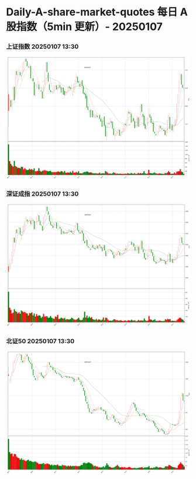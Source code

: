 
# Daily-A-share-market-quotes 每日 A 股指数（5min 更新）- 20250107

### 上证指数 20250107 13:30
![](./fig/2025/1/20250107-sh000001.png)

### 深证成指 20250107 13:30
![](./fig/2025/1/20250107-sz399001.png)

### 北证50 20250107 13:30
![](./fig/2025/1/20250107-bj899050.png)
